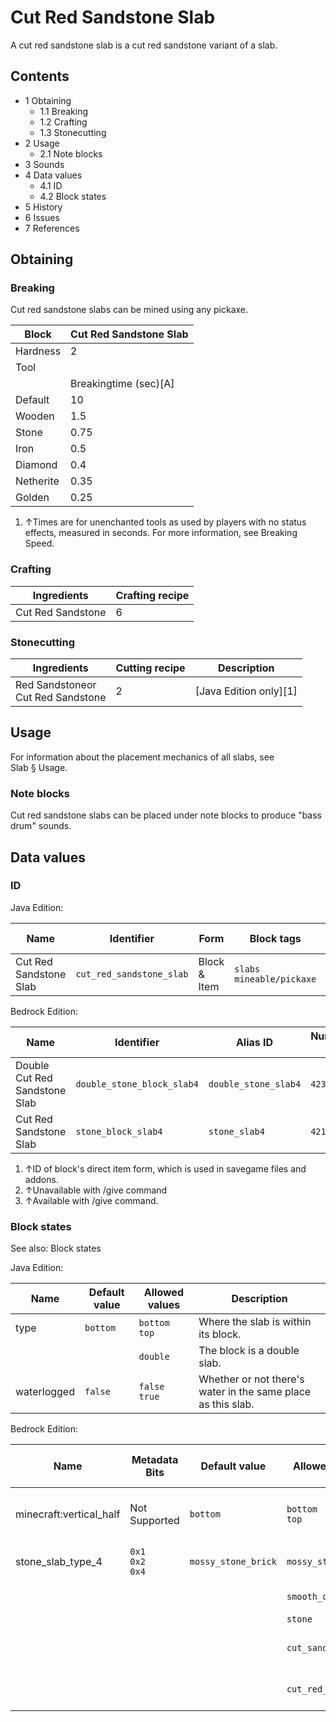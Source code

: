 # Cut Red Sandstone Slab
A cut red sandstone slab is a cut red sandstone variant of a slab.

## Contents
- 1 Obtaining
	- 1.1 Breaking
	- 1.2 Crafting
	- 1.3 Stonecutting
- 2 Usage
	- 2.1 Note blocks
- 3 Sounds
- 4 Data values
	- 4.1 ID
	- 4.2 Block states
- 5 History
- 6 Issues
- 7 References

## Obtaining
### Breaking
Cut red sandstone slabs can be mined using any pickaxe.

| Block     | Cut Red Sandstone Slab |
|-----------|------------------------|
| Hardness  | 2                      |
| Tool      |                        |
|           | Breakingtime (sec)[A]  |
| Default   | 10                     |
| Wooden    | 1.5                    |
| Stone     | 0.75                   |
| Iron      | 0.5                    |
| Diamond   | 0.4                    |
| Netherite | 0.35                   |
| Golden    | 0.25                   |

1. ↑Times are for unenchanted tools as used by players with no status effects, measured in seconds. For more information, see Breaking Speed.

### Crafting
| Ingredients       | Crafting recipe |
|-------------------|-----------------|
| Cut Red Sandstone | 6               |

### Stonecutting
| Ingredients                           | Cutting recipe | Description              |
|---------------------------------------|----------------|--------------------------|
| Red Sandstoneor<br/>Cut Red Sandstone | 2              | ‌[Java Edition  only][1] |

## Usage
For information about the placement mechanics of all slabs, see Slab § Usage.

### Note blocks
Cut red sandstone slabs can be placed under note blocks to produce "bass drum" sounds.

## Data values
### ID
Java Edition:

| Name                   | Identifier               | Form         | Block tags                     | Item tags | Translation key                          |
|------------------------|--------------------------|--------------|--------------------------------|-----------|------------------------------------------|
| Cut Red Sandstone Slab | `cut_red_sandstone_slab` | Block & Item | `slabs`<br/>`mineable/pickaxe` | `slabs`   | `block.minecraft.cut_red_sandstone_slab` |

Bedrock Edition:

| Name                          | Identifier                 | Alias ID             | Numeric ID | Form                         | Item ID[i 1]                                                      | Translation key                           |
|-------------------------------|----------------------------|----------------------|------------|------------------------------|-------------------------------------------------------------------|-------------------------------------------|
| Double Cut Red Sandstone Slab | `double_stone_block_slab4` | `double_stone_slab4` | `423`      | Block & Ungiveable Item[i 2] | `double_stone_block_slab4`<br/>Alias ID:`real_double_stone_slab4` | —                                         |
| Cut Red Sandstone Slab        | `stone_block_slab4`        | `stone_slab4`        | `421`      | Block & Giveable Item[i 3]   | `stone_block_slab4`<br/>Alias ID:`double_stone_slab4`             | `tile.stone_slab4.cut_red_sandstone.name` |

1. ↑ID of block's direct item form, which is used in savegame files and addons.
2. ↑Unavailable with /give command
3. ↑Available with /give command.

### Block states
See also: Block states

Java Edition:

| Name        | Default value | Allowed values     | Description                                                  |
|-------------|---------------|--------------------|--------------------------------------------------------------|
| type        | `bottom`      | `bottom`<br/>`top` | Where the slab is within its block.                          |
|             |               | `double`           | The block is a double slab.                                  |
| waterlogged | `false`       | `false`<br/>`true` | Whether or not there's water in the same place as this slab. |

Bedrock Edition:

| Name                    | Metadata Bits             | Default value       | Allowed values      | Values forMetadata Bits | Description                         |
|-------------------------|---------------------------|---------------------|---------------------|-------------------------|-------------------------------------|
| minecraft:vertical_half | Not Supported             | `bottom`            | `bottom`<br/>`top`  | `Unsupported`           | Where the slab is within its block. |
| stone_slab_type_4       | `0x1`<br/>`0x2`<br/>`0x4` | `mossy_stone_brick` | `mossy_stone_brick` | `0`                     | Mossy Stone Brick Slab              |
|                         |                           |                     | `smooth_quartz`     | `1`                     | Smooth Quartz Slab                  |
|                         |                           |                     | `stone`             | `2`                     | Stone Slab                          |
|                         |                           |                     | `cut_sandstone`     | `3`                     | Cut Sandstone Slab                  |
|                         |                           |                     | `cut_red_sandstone` | `4`                     | Cut Red Sandstone Slab              |




